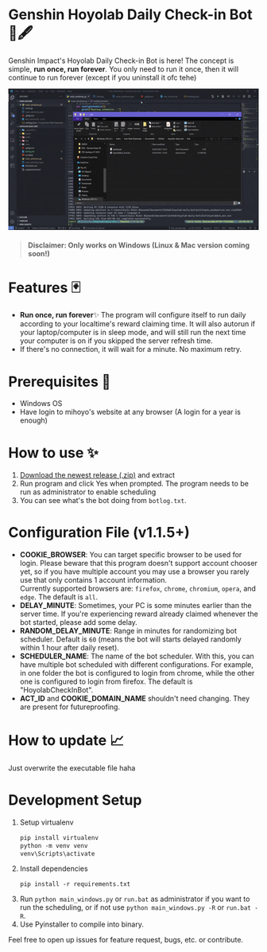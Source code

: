 # Genshin Hoyolab Daily Check-in Bot 📜🖋
Genshin Impact's Hoyolab Daily Check-in Bot is here! The concept is simple, **run once, run forever**. You only need to run it once, then it will continue to run forever (except if you uninstall it ofc tehe)

![Demo Gif](demo/demo.gif)

> #### Disclaimer: Only works on Windows (Linux & Mac version coming soon!)

# Features 🃏
- **Run once, run forever**✨ The program will configure itself to run daily according to your localtime's reward claiming time. It will also autorun if your laptop/computer is in sleep mode, and will still run the next time your computer is on if you skipped the server refresh time.
- If there's no connection, it will wait for a minute. No maximum retry.

# Prerequisites 🎯
- Windows OS
- Have login to mihoyo's website at any browser (A login for a year is enough)

# How to use ✨
1. [Download the newest release (.zip)](https://github.com/darkGrimoire/hoyolab-daily-bot/releases/latest) and extract
2. Run program and click Yes when prompted. The program needs to be run as administrator to enable scheduling
3. You can see what's the bot doing from `botlog.txt`.

# Configuration File (v1.1.5+)
- **COOKIE_BROWSER**: You can target specific browser to be used for login. Please beware that this program doesn't support account chooser yet, so if you have multiple account you may use a browser you rarely use that only contains 1 account information.  
Currently supported browsers are: `firefox`, `chrome`, `chromium`, `opera`, and `edge`. The default is `all`.
- **DELAY_MINUTE**: Sometimes, your PC is some minutes earlier than the server time. If you're experiencing reward already claimed whenever the bot started, please add some delay.
- **RANDOM_DELAY_MINUTE**: Range in minutes for randomizing bot scheduler. Default is `60` (means the bot will starts delayed randomly within 1 hour after daily reset).
- **SCHEDULER_NAME**: The name of the bot scheduler. With this, you can have multiple bot scheduled with different configurations. For example, in one folder the bot is configured to login from chrome, while the other one is configured to login from firefox. The default is "HoyolabCheckInBot".
- **ACT_ID** and **COOKIE_DOMAIN_NAME** shouldn't need changing. They are present for futureproofing.

# How to update 📈
Just overwrite the executable file haha

# Development Setup
1. Setup virtualenv
   ```
   pip install virtualenv
   python -m venv venv
   venv\Scripts\activate
   ```
2. Install dependencies
   ```
   pip install -r requirements.txt
   ```
3. Run `python main_windows.py` or `run.bat` as administrator if you want to run the scheduling, or if not use `python main_windows.py -R` or `run.bat -R`.
4. Use Pyinstaller to compile into binary.

Feel free to open up issues for feature request, bugs, etc. or contribute.

